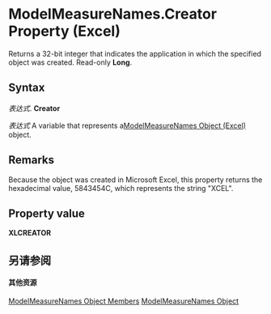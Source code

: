 
# ModelMeasureNames.Creator Property (Excel)

Returns a 32-bit integer that indicates the application in which the specified object was created. Read-only  **Long**.


## Syntax

 _表达式_. **Creator**

 _表达式_ A variable that represents a[ModelMeasureNames Object (Excel)](a4675c29-6c0d-a2fa-3428-280296f4cb59.md) object.


## Remarks

Because the object was created in Microsoft Excel, this property returns the hexadecimal value, 5843454C, which represents the string "XCEL".


## Property value

 **XLCREATOR**


## 另请参阅


#### 其他资源


[ModelMeasureNames Object Members](http://msdn.microsoft.com/library/afe6837c-ee65-0c99-b77e-8c1219272bda%28Office.15%29.aspx)
[ModelMeasureNames Object](a4675c29-6c0d-a2fa-3428-280296f4cb59.md)
